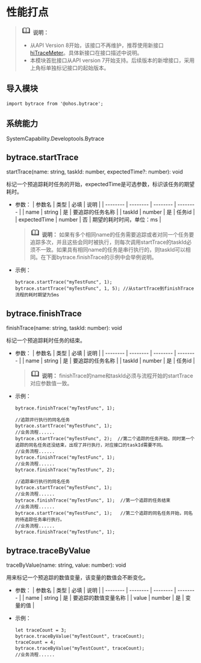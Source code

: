 # 性能打点

> ![icon-note.gif](public_sys-resources/icon-note.gif) **说明：**
> - 从API Version 8开始，该接口不再维护，推荐使用新接口[hiTraceMeter](js-apis-hitracemeter.md)。具体新接口在接口描述中说明。
> - 本模块首批接口从API version 7开始支持。后续版本的新增接口，采用上角标单独标记接口的起始版本。


## 导入模块

```
import bytrace from '@ohos.bytrace';
```


## 系统能力

SystemCapability.Developtools.Bytrace


## bytrace.startTrace

startTrace(name: string, taskId: number, expectedTime?: number): void

标记一个预追踪耗时任务的开始，expectedTime是可选参数，标识该任务的期望耗时。


- 参数：
  | 参数名 | 类型 | 必填 | 说明 |
  | -------- | -------- | -------- | -------- |
  | name | string | 是 | 要追踪的任务名称 |
  | taskId | number | 是 | 任务id |
  | expectedTime | number | 否 | 期望的耗时时间，单位：ms |

  > ![icon-note.gif](public_sys-resources/icon-note.gif) **说明：**
  > 如果有多个相同name的任务需要追踪或者对同一个任务要追踪多次，并且这些会同时被执行，则每次调用startTrace的taskId必须不一致。如果具有相同name的任务是串行执行的，则taskId可以相同。在下面bytrace.finishTrace的示例中会举例说明。

- 示例：
  ```
  bytrace.startTrace("myTestFunc", 1);
  bytrace.startTrace("myTestFunc", 1, 5); //从startTrace到finishTrace流程的耗时期望为5ms
  ```


## bytrace.finishTrace

finishTrace(name: string, taskId: number): void

标记一个预追踪耗时任务的结束。


- 参数：
  | 参数名 | 类型 | 必填 | 说明 |
  | -------- | -------- | -------- | -------- |
  | name | string | 是 | 要追踪的任务名称 |
  | taskId | number | 是 | 任务id |

  > ![icon-note.gif](public_sys-resources/icon-note.gif) **说明：**
  > finishTrace的name和taskId必须与流程开始的startTrace对应参数值一致。

- 示例：
  ```
  bytrace.finishTrace("myTestFunc", 1);
  ```

  ```
  //追踪并行执行的同名任务
  bytrace.startTrace("myTestFunc", 1);
  //业务流程...... 
  bytrace.startTrace("myTestFunc", 2);  //第二个追踪的任务开始，同时第一个追踪的同名任务还没结束，出现了并行执行，对应接口的taskId需要不同。
  //业务流程...... 
  bytrace.finishTrace("myTestFunc", 1);
  //业务流程...... 
  bytrace.finishTrace("myTestFunc", 2);
  ```

  ```
  //追踪串行执行的同名任务
  bytrace.startTrace("myTestFunc", 1);
  //业务流程...... 
  bytrace.finishTrace("myTestFunc", 1);  //第一个追踪的任务结束
  //业务流程...... 
  bytrace.startTrace("myTestFunc", 1);   //第二个追踪的同名任务开始，同名的待追踪任务串行执行。
  //业务流程...... 
  bytrace.finishTrace("myTestFunc", 1);
  ```


## bytrace.traceByValue

traceByValue(name: string, value: number): void

用来标记一个预追踪的数值变量，该变量的数值会不断变化。


- 参数：
  | 参数名 | 类型 | 必填 | 说明 |
  | -------- | -------- | -------- | -------- |
  | name | string | 是 | 要追踪的数值变量名称 |
  | value | number | 是 | 变量的值 |

- 示例：
  ```
  let traceCount = 3;
  bytrace.traceByValue("myTestCount", traceCount);
  traceCount = 4;
  bytrace.traceByValue("myTestCount", traceCount);
  //业务流程......
  ```
